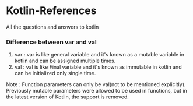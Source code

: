 # Kotlin-References
All the questions and answers to kotlin

### Difference between var and val

1. var : var is like general variable and it's known as a mutable variable in kotlin and can be assigned multiple times.
2. val : val is like Final variable and it's known as immutable in kotlin and can be initialized only single time.

Note : Function parameters can only be val(not to be mentioned explicitly). Previously mutable parameters were allowed to be used in functions, but in the latest version of Kotlin, the support is removed.

